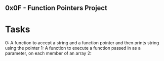 ##        0x0F - Function Pointers Project

#         Tasks

0: A function to accept a string and a function pointer
   and then prints string using the pointer
1: A function to execute a function passed in as a parameter,
   on each member of an array
2: 
